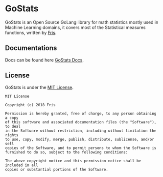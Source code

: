# GoStats
 GoStats is an Open Source GoLang library for math statistics mostly used in Machine Learning domains, it covers
most of the Statistical measures functions, written by [Fris](https://twitter.com/OGFris).

## Documentations
 Docs can be found here [GoStats Docs](https://godoc.org/github.com/OGFris/GoStats).

## License
 GoStats is under the [MIT License](https://github.com/OGFris/GoStats/blob/master/LICENSE).

    MIT License

    Copyright (c) 2018 Fris

    Permission is hereby granted, free of charge, to any person obtaining a copy
    of this software and associated documentation files (the "Software"), to deal
    in the Software without restriction, including without limitation the rights
    to use, copy, modify, merge, publish, distribute, sublicense, and/or sell
    copies of the Software, and to permit persons to whom the Software is
    furnished to do so, subject to the following conditions:
 
    The above copyright notice and this permission notice shall be included in all
    copies or substantial portions of the Software.
